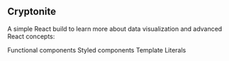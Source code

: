 
## Cryptonite

A simple React build to learn more about data visualization and advanced React concepts:

Functional components
Styled components
Template Literals
